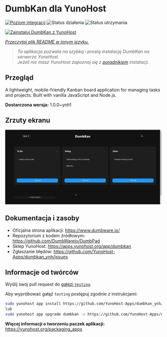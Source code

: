 <!--
To README zostało automatycznie wygenerowane przez <https://github.com/YunoHost/apps/tree/master/tools/readme_generator>
Nie powinno być ono edytowane ręcznie.
-->

# DumbKan dla YunoHost

[![Poziom integracji](https://apps.yunohost.org/badge/integration/dumbkan)](https://ci-apps.yunohost.org/ci/apps/dumbkan/)
![Status działania](https://apps.yunohost.org/badge/state/dumbkan)
![Status utrzymania](https://apps.yunohost.org/badge/maintained/dumbkan)

[![Zainstaluj DumbKan z YunoHost](https://install-app.yunohost.org/install-with-yunohost.svg)](https://install-app.yunohost.org/?app=dumbkan)

*[Przeczytaj plik README w innym języku.](./ALL_README.md)*

> *Ta aplikacja pozwala na szybką i prostą instalację DumbKan na serwerze YunoHost.*  
> *Jeżeli nie masz YunoHost zapoznaj się z [poradnikiem](https://yunohost.org/install) instalacji.*

## Przegląd

A lightweight, mobile-friendly Kanban board application for managing tasks and projects. Built with vanilla JavaScript and Node.js.


**Dostarczona wersja:** 1.0.0~ynh1

## Zrzuty ekranu

![Zrzut ekranu z DumbKan](./doc/screenshots/screenshot.png)

## Dokumentacja i zasoby

- Oficjalna strona aplikacji: <https://www.dumbware.io/>
- Repozytorium z kodem źródłowym: <https://github.com/DumbWareio/DumbPad>
- Sklep YunoHost: <https://apps.yunohost.org/app/dumbkan>
- Zgłaszanie błędów: <https://github.com/YunoHost-Apps/dumbkan_ynh/issues>

## Informacje od twórców

Wyślij swój pull request do [gałęzi `testing`](https://github.com/YunoHost-Apps/dumbkan_ynh/tree/testing).

Aby wypróbować gałąź `testing` postępuj zgodnie z instrukcjami:

```bash
sudo yunohost app install https://github.com/YunoHost-Apps/dumbkan_ynh/tree/testing --debug
lub
sudo yunohost app upgrade dumbkan -u https://github.com/YunoHost-Apps/dumbkan_ynh/tree/testing --debug
```

**Więcej informacji o tworzeniu paczek aplikacji:** <https://yunohost.org/packaging_apps>
